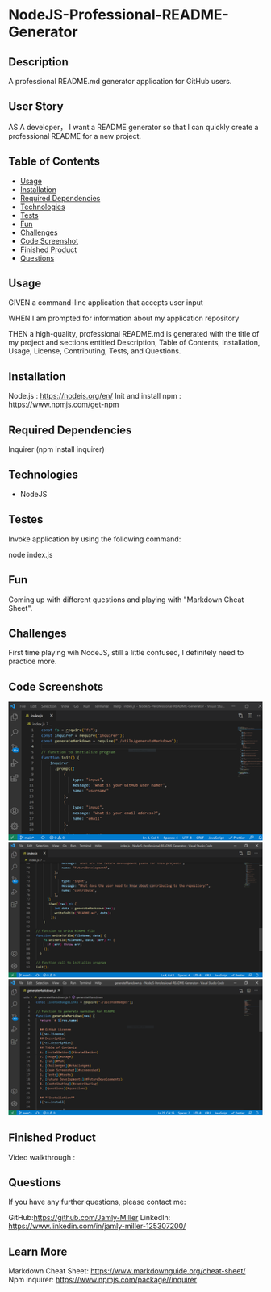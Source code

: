 # NodeJS-Professional-README-Generator

## Description

A professional README.md generator application for GitHub users.


## User Story

AS A developer， I want a README generator so that I can quickly create a professional README for a new project.

 


## Table of Contents


* [Usage](#usage)
* [Installation](#installation)
* [Required Dependencies](#dependencies)
* [Technologies](#technologies)
* [Tests](#tests)
* [Fun](#fun)
* [Challenges](#challenges)
* [Code Screenshot](#screenshot)
* [Finished Product](#finished-product)
* [Questions](#questions)


## Usage

GIVEN a command-line application that accepts user input

WHEN I am prompted for information about my application repository

THEN a high-quality, professional README.md is generated with the title of my project and sections entitled Description, Table of Contents, Installation, Usage, License, Contributing, Tests, and Questions.


## **Installation**

Node.js : https://nodejs.org/en/
Init and install npm : https://www.npmjs.com/get-npm


## **Required Dependencies**

Inquirer (npm install inquirer)


## Technologies

* NodeJS


## Testes

Invoke application by using the following command:

node index.js


## Fun

Coming up with different questions and playing with "Markdown Cheat Sheet".


##  Challenges

First time playing wih NodeJS, still a little confused, I definitely need to practice more.


## Code Screenshots

![index.js](./utils/indexJS.PNG)
![index2.js](./utils/indexJS2.PNG)
![generateMarkdown.js](./utils/generateMarkdownJS.png)

## Finished Product

Video walkthrough : 


## Questions

If you have any further questions, please contact me:

GitHub:https://github.com/Jamly-Miller
LinkedIn: https://www.linkedin.com/in/jamly-miller-125307200/


## Learn More

Markdown Cheat Sheet: https://www.markdownguide.org/cheat-sheet/
Npm inquirer: https://www.npmjs.com/package//inquirer